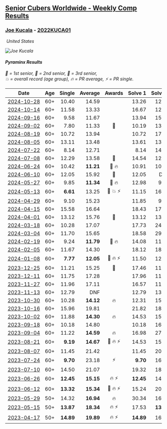 <style>table {white-space: nowrap;}</style>
<link rel="stylesheet" type="text/css" href="/scw-comp/css/flags.css" />

## [Senior Cubers Worldwide - Weekly Comp Results](/scw-comp/results/)
### [Joe Kucala](README.md) - [2022KUCA01](https://www.worldcubeassociation.org/persons/2022KUCA01?event=pyram)

<i class="flag flag-US" />&nbsp;United States

![Joe Kucala](1682123036.jpg)

#### Pyraminx Results

<span style="white-space: nowrap;">🥇 = 1st senior</span>, <span style="white-space: nowrap;">🥈 = 2nd senior</span>, <span style="white-space: nowrap;">🥉 = 3rd senior</span>, <span style="white-space: nowrap;">💥 = overall record (age group)</span>, <span style="white-space: nowrap;">🔥 = PR average</span>, <span style="white-space: nowrap;">⚡ = PR single</span>.

| Date | Age | Single | Average | Awards | Solve 1 | Solve 2 | Solve 3 | Solve 4 | Solve 5 | Video |
| :--: | :--: | --: | --: | :--: | --: | --: | --: | --: | --: | :-- |
| [2024-10-28](../../results/2024-10-28/pyram.md) | 60+ | 10.40 | 14.59 |  | 13.26 | 12.41 | 20.66 | 10.40 | 18.09 | [Desktop](https://www.facebook.com/events/929053079074962/permalink/932411238739146) / [Mobile](https://m.facebook.com/events/929053079074962?view=permalink&id=932411238739146) |
| [2024-10-14](../../results/2024-10-14/pyram.md) | 60+ | 11.58 | 13.33 |  | 16.67 | 12.65 | 14.21 | 13.12 | 11.58 | [Desktop](https://www.facebook.com/events/574257274950611/permalink/581708224205516) / [Mobile](https://m.facebook.com/events/574257274950611?view=permalink&id=581708224205516) |
| [2024-09-16](../../results/2024-09-16/pyram.md) | 60+ | 9.58 | 11.67 |  | 13.94 | 15.96 | 9.58 | 9.71 | 11.35 | [Desktop](https://www.facebook.com/events/876328274072061/permalink/885050343199854) / [Mobile](https://m.facebook.com/events/876328274072061?view=permalink&id=885050343199854) |
| [2024-09-02](../../results/2024-09-02/pyram.md) | 60+ | 7.80 | 11.33 | 🥉 | 10.19 | 13.27 | 7.80 | 10.52 | 13.59 | [Desktop](https://www.facebook.com/events/520382934031785/permalink/523719213698157) / [Mobile](https://m.facebook.com/events/520382934031785?view=permalink&id=523719213698157) |
| [2024-08-19](../../results/2024-08-19/pyram.md) | 60+ | 10.72 | 13.94 |  | 10.72 | 17.82 | 14.07 | 15.33 | 12.41 | [Desktop](https://www.facebook.com/events/1061504472310928/permalink/1066215801839795) / [Mobile](https://m.facebook.com/events/1061504472310928?view=permalink&id=1066215801839795) |
| [2024-08-05](../../results/2024-08-05/pyram.md) | 60+ | 13.11 | 13.48 |  | 13.61 | 13.71 | 13.11 | 14.54 | 13.13 | [Desktop](https://www.facebook.com/events/2580397835477735/permalink/2591340404383478) / [Mobile](https://m.facebook.com/events/2580397835477735?view=permalink&id=2591340404383478) |
| [2024-07-22](../../results/2024-07-22/pyram.md) | 60+ | 8.14 | 12.71 |  | 8.14 | 14.58 | 13.50 | 10.06 | 15.36 | [Desktop](https://www.facebook.com/events/1450990238890383/permalink/1459328781389862) / [Mobile](https://m.facebook.com/events/1450990238890383?view=permalink&id=1459328781389862) |
| [2024-07-08](../../results/2024-07-08/pyram.md) | 60+ | 12.29 | 13.58 | 🥉 | 14.54 | 12.62 | 12.29 | 15.24 | 13.59 | [Desktop](https://www.facebook.com/events/968028508456251/permalink/968586325067136) / [Mobile](https://m.facebook.com/events/968028508456251?view=permalink&id=968586325067136) |
| [2024-06-24](../../results/2024-06-24/pyram.md) | 60+ | 10.42 | **11.21** | 🥉 🔥 | 10.91 | 10.42 | DNF | 10.64 | 12.07 | [Desktop](https://www.facebook.com/events/1211259256891949/permalink/1214886893195852) / [Mobile](https://m.facebook.com/events/1211259256891949?view=permalink&id=1214886893195852) |
| [2024-06-10](../../results/2024-06-10/pyram.md) | 60+ | 12.05 | 15.92 | 🥉 | 12.05 | DNF | 17.70 | 13.47 | 16.58 | [Desktop](https://www.facebook.com/events/814120963986407/permalink/821720146559822) / [Mobile](https://m.facebook.com/events/814120963986407?view=permalink&id=821720146559822) |
| [2024-05-27](../../results/2024-05-27/pyram.md) | 60+ | 9.85 | **11.34** | 🥈 🔥 | 12.98 | 9.85 | 10.76 | 15.59 | 10.29 | [Desktop](https://www.facebook.com/events/421561340652176/permalink/426362186838758) / [Mobile](https://m.facebook.com/events/421561340652176?view=permalink&id=426362186838758) |
| [2024-05-13](../../results/2024-05-13/pyram.md) | 60+ | **6.61** | 13.25 | 🥉 💥 ⚡ | 11.15 | 16.19 | 17.14 | **6.61** | 12.41 | [Desktop](https://www.facebook.com/events/964772741968025/permalink/971182624660370) / [Mobile](https://m.facebook.com/events/964772741968025?view=permalink&id=971182624660370) |
| [2024-04-29](../../results/2024-04-29/pyram.md) | 60+ | 9.10 | 15.23 |  | 11.85 | 9.10 | 17.03 | 16.80 | 31.70 | [Desktop](https://www.facebook.com/events/1658891934647799/permalink/1661496491054010) / [Mobile](https://m.facebook.com/events/1658891934647799?view=permalink&id=1661496491054010) |
| [2024-04-15](../../results/2024-04-15/pyram.md) | 60+ | 15.58 | 16.64 |  | 18.43 | 17.98 | 15.58 | 15.97 | 15.96 | [Desktop](https://www.facebook.com/events/752364543677924/permalink/754611926786519) / [Mobile](https://m.facebook.com/events/752364543677924?view=permalink&id=754611926786519) |
| [2024-04-01](../../results/2024-04-01/pyram.md) | 60+ | 13.12 | 15.76 | 🥉 | 13.12 | 13.24 | 17.85 | 27.30 | 16.19 | [Desktop](https://www.facebook.com/events/405769728858313/permalink/409950021773617) / [Mobile](https://m.facebook.com/events/405769728858313?view=permalink&id=409950021773617) |
| [2024-03-18](../../results/2024-03-18/pyram.md) | 60+ | 10.28 | 17.07 |  | 17.73 | 24.83 | 13.35 | 20.12 | 10.28 | |
| [2024-03-04](../../results/2024-03-04/pyram.md) | 60+ | 11.70 | 15.65 |  | 18.58 | 29.93 | 15.93 | 11.70 | 12.44 | [Desktop](https://www.facebook.com/events/424128753424901/permalink/430211019483341) / [Mobile](https://m.facebook.com/events/424128753424901?view=permalink&id=430211019483341) |
| [2024-02-19](../../results/2024-02-19/pyram.md) | 60+ | 9.24 | **11.79** | 🥈 🔥 | 14.08 | 11.32 | 9.24 | 26.97 | 9.97 | [Desktop](https://www.facebook.com/events/754314473328390/permalink/758105102949327) / [Mobile](https://m.facebook.com/events/754314473328390?view=permalink&id=758105102949327) |
| [2024-02-05](../../results/2024-02-05/pyram.md) | 60+ | 11.67 | 14.30 |  | 18.12 | 18.59 | 12.94 | 11.67 | 11.84 | [Desktop](https://www.facebook.com/events/224940820608552/permalink/232450663190901) / [Mobile](https://m.facebook.com/events/224940820608552?view=permalink&id=232450663190901) |
| [2024-01-08](../../results/2024-01-08/pyram.md) | 60+ | **7.77** | **12.05** | 🥉 🔥 ⚡ | 11.50 | 12.16 | 12.48 | **7.77** | 14.65 | [Desktop](https://www.facebook.com/events/400079779140864/permalink/400645449084297) / [Mobile](https://m.facebook.com/events/400079779140864?view=permalink&id=400645449084297) |
| [2023-12-25](../../results/2023-12-25/pyram.md) | 60+ | 11.21 | 15.25 | 🥉 | 17.46 | 11.21 | 12.46 | 15.82 | 19.19 | [Desktop](https://www.facebook.com/events/737938394503175/permalink/739583377672010) / [Mobile](https://m.facebook.com/events/737938394503175?view=permalink&id=739583377672010) |
| [2023-12-11](../../results/2023-12-11/pyram.md) | 60+ | 11.75 | 17.28 |  | 17.96 | 11.75 | 17.09 | 20.77 | 16.80 | [Desktop](https://www.facebook.com/events/256225627472117/permalink/261194650308548) / [Mobile](https://m.facebook.com/events/256225627472117?view=permalink&id=261194650308548) |
| [2023-11-27](../../results/2023-11-27/pyram.md) | 60+ | 11.96 | 17.11 |  | 16.57 | 11.96 | 20.62 | 28.70 | 14.14 | [Desktop](https://www.facebook.com/events/872715707643227/permalink/878063383775126) / [Mobile](https://m.facebook.com/events/872715707643227?view=permalink&id=878063383775126) |
| [2023-11-13](../../results/2023-11-13/pyram.md) | 60+ | 12.79 | DNF |  | 12.79 | 13.03 | DNF | 15.65 | DNF | [Desktop](https://www.facebook.com/events/1003569957614479/permalink/1010789766892498) / [Mobile](https://m.facebook.com/events/1003569957614479?view=permalink&id=1010789766892498) |
| [2023-10-30](../../results/2023-10-30/pyram.md) | 60+ | 10.28 | **14.12** | 🔥 | 12.31 | 15.42 | 14.62 | 16.33 | 10.28 | [Desktop](https://www.facebook.com/events/690958203130039/permalink/696875825871610) / [Mobile](https://m.facebook.com/events/690958203130039?view=permalink&id=696875825871610) |
| [2023-10-16](../../results/2023-10-16/pyram.md) | 60+ | 15.96 | 19.81 |  | 21.82 | 18.93 | 18.68 | 15.96 | DNF | [Desktop](https://www.facebook.com/events/1393317244902153/permalink/1399585304275347) / [Mobile](https://m.facebook.com/events/1393317244902153?view=permalink&id=1399585304275347) |
| [2023-10-02](../../results/2023-10-02/pyram.md) | 60+ | 11.88 | **14.30** | 🔥 | 14.53 | 15.36 | 13.00 | 17.61 | 11.88 | [Desktop](https://www.facebook.com/events/1174919303425786/permalink/1180349456216104) / [Mobile](https://m.facebook.com/events/1174919303425786?view=permalink&id=1180349456216104) |
| [2023-09-18](../../results/2023-09-18/pyram.md) | 60+ | 10.18 | 14.80 |  | 10.18 | 16.26 | 14.48 | 14.11 | 15.82 | [Desktop](https://www.facebook.com/events/1513433686174189/permalink/1518516175665940) / [Mobile](https://m.facebook.com/events/1513433686174189?view=permalink&id=1518516175665940) |
| [2023-09-04](../../results/2023-09-04/pyram.md) | 60+ | 11.22 | **14.59** | 🔥 | 16.98 | 27.39 | 11.76 | 15.03 | 11.22 | [Desktop](https://www.facebook.com/events/2641073766048109/permalink/2647717212050431) / [Mobile](https://m.facebook.com/events/2641073766048109?view=permalink&id=2647717212050431) |
| [2023-08-21](../../results/2023-08-21/pyram.md) | 60+ | **9.19** | **14.67** | 🥉 🔥 ⚡ | 14.53 | 15.23 | 14.26 | 20.91 | **9.19** | [Desktop](https://www.facebook.com/events/1221531751824966/permalink/1222461741731967) / [Mobile](https://m.facebook.com/events/1221531751824966?view=permalink&id=1222461741731967) |
| [2023-08-07](../../results/2023-08-07/pyram.md) | 60+ | 11.45 | 21.42 |  | 11.45 | 20.82 | 25.19 | DNF | 18.25 | [Desktop](https://www.facebook.com/events/666756165039562/permalink/668477731534072) / [Mobile](https://m.facebook.com/events/666756165039562?view=permalink&id=668477731534072) |
| [2023-07-24](../../results/2023-07-24/pyram.md) | 60+ | **9.70** | 23.18 | ⚡ | **9.70** | 16.49 | DNF | 39.44 | 13.62 | [Desktop](https://www.facebook.com/events/806030584473421/permalink/810372647372548) / [Mobile](https://m.facebook.com/events/806030584473421?view=permalink&id=810372647372548) |
| [2023-07-10](../../results/2023-07-10/pyram.md) | 60+ | 14.50 | 21.07 |  | 19.32 | 18.37 | DNF | 25.53 | 14.50 | [Desktop](https://www.facebook.com/events/290406996735190/permalink/294456689663554) / [Mobile](https://m.facebook.com/events/290406996735190?view=permalink&id=294456689663554) |
| [2023-06-26](../../results/2023-06-26/pyram.md) | 60+ | **12.45** | **15.15** | 🔥 ⚡ | **12.45** | 14.57 | 15.26 | 15.62 | 26.18 | [Desktop](https://www.facebook.com/events/310574547970581/permalink/311208061240563) / [Mobile](https://m.facebook.com/events/310574547970581?view=permalink&id=311208061240563) |
| [2023-06-12](../../results/2023-06-12/pyram.md) | 60+ | **13.32** | **15.34** | 🥉 🔥 ⚡ | 15.24 | 20.84 | 17.27 | 13.50 | **13.32** | [Desktop](https://www.facebook.com/events/252304080823510/permalink/257642386956346) / [Mobile](https://m.facebook.com/events/252304080823510?view=permalink&id=257642386956346) |
| [2023-05-29](../../results/2023-05-29/pyram.md) | 50+ | 14.32 | **16.94** | 🔥 | 30.34 | 16.39 | 14.32 | 19.39 | 15.03 | [Desktop](https://www.facebook.com/events/3552780501633678/permalink/3559520537626341) / [Mobile](https://m.facebook.com/events/3552780501633678?view=permalink&id=3559520537626341) |
| [2023-05-15](../../results/2023-05-15/pyram.md) | 50+ | **13.87** | **18.34** | 🔥 ⚡ | 17.53 | **13.87** | 16.40 | DNF | 21.08 | [Desktop](https://www.facebook.com/events/128088546941599/permalink/131143249969462) / [Mobile](https://m.facebook.com/events/128088546941599?view=permalink&id=131143249969462) |
| [2023-04-17](../../results/2023-04-17/pyram.md) | 50+ | **14.89** | **19.89** | 🔥 ⚡ | **14.89** | 16.71 | 22.75 | 20.20 | 39.70 | [Desktop](https://www.facebook.com/events/238970528738328/permalink/247191284582919) / [Mobile](https://m.facebook.com/events/238970528738328?view=permalink&id=247191284582919) |


<!-- Global site tag (gtag.js) - Google Analytics -->
<script async src="https://www.googletagmanager.com/gtag/js?id=UA-86348435-3"></script>
<script>window.dataLayer = window.dataLayer || []; function gtag() {dataLayer.push(arguments);} gtag('js', new Date()); gtag('config', 'UA-86348435-3');</script>
